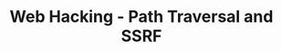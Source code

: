 ---
credit:
- Ankur Sundara
- Ian Klatzco
featured: false
location: Zoom
recording: ''
slides: web_path_traversal_ssrf.pdf
tags:
- web
- path traversal
- ssrf
- php
- deserialization
- in-depth
time_close: ''
time_start: 2021-02-11T18:00:00.000000-06:00
title: Web Hacking - Path Traversal and SSRF
week_number: 2
---